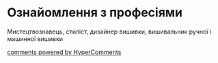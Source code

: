 <div id="hypercomments_widget" class="js-hypercomments-widget invisible"></div>

# Ознайомлення з професіями

Mистецтвознавець, стиліст, дизайнер вишивки, вишивальник ручної і машинної вишивки

<div class="js-hypercomments-container">
<a href="http://hypercomments.com" class="hc-link" title="comments widget">comments powered by HyperComments</a>
</div>
